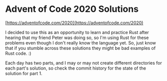 # Advent of Code 2020 Solutions

[https://adventofcode.com/2020](https://adventofcode.com/2020)

I decided to use this as an opportunity to learn and practice Rust after
hearing that my friend Peter was doing so, so I'm using Rust for these problems
even though I don't really know the language yet. So, just know that if you
stumble across these solutions they might be bad examples of Rust code. :)

Each day has two parts, and I may or may not create different directories for
each part's solution, so check the commit history for the state of the solution
for part 1.
